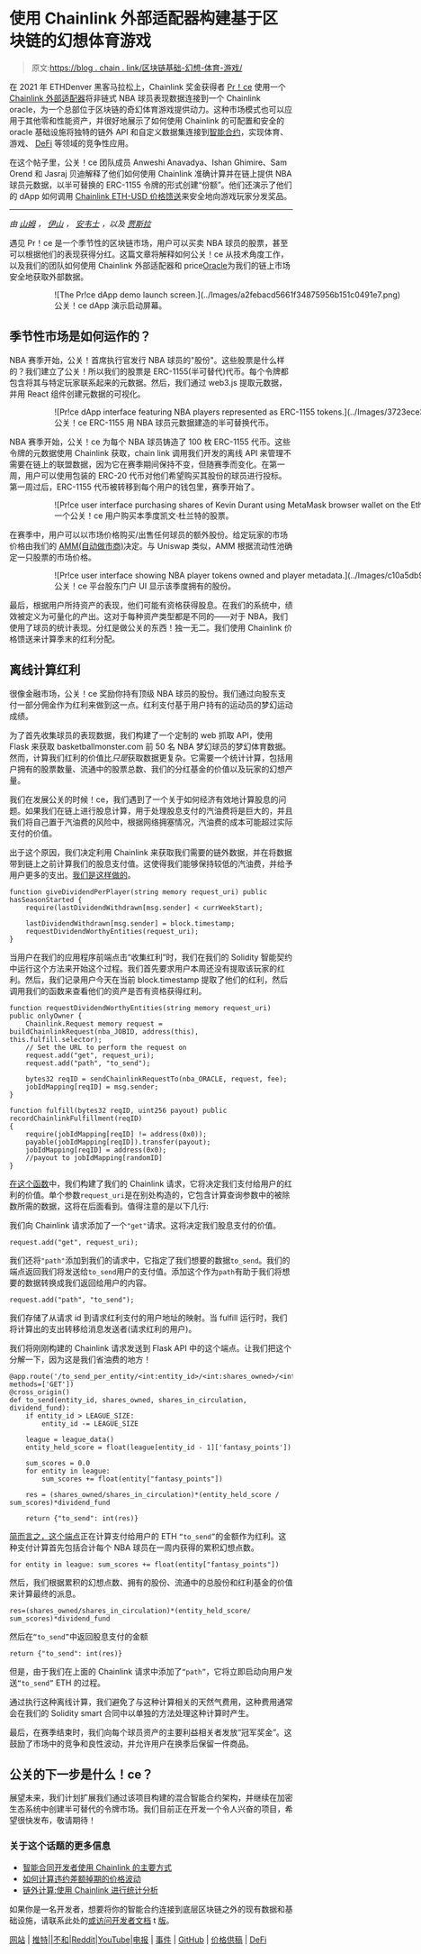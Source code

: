 # 使用 Chainlink 外部适配器构建基于区块链的幻想体育游戏

> 原文:[https://blog . chain . link/区块链基础-幻想-体育-游戏/](https://blog.chain.link/blockchain-based-fantasy-sports-game/)

在 2021 年 ETHDenver 黑客马拉松上，Chainlink 奖金获得者 [Pr！ce](https://devfolio.co/submissions/stonks-9f8d) 使用一个 [Chainlink 外部适配器](https://docs.chain.link/docs/external-adapters)将非链式 NBA 球员表现数据连接到一个 Chainlink oracle，为一个总部位于区块链的奇幻体育游戏提供动力。这种市场模式也可以应用于其他零和性能资产，并很好地展示了如何使用 Chainlink 的可配置和安全的 oracle 基础设施将独特的链外 API 和自定义数据集连接到[智能合约](https://chain.link/education/smart-contracts)，实现体育、游戏、 [DeFi](https://chain.link/education/defi) 等领域的竞争性应用。

在这个帖子里，公关！ce 团队成员 Anweshi Anavadya、Ishan Ghimire、Sam Orend 和 Jasraj 贝迪解释了他们如何使用 Chainlink 准确计算并在链上提供 NBA 球员元数据，以半可替换的 ERC-1155 令牌的形式创建“份额”。他们还演示了他们的 dApp 如何调用 [Chainlink ETH-USD 价格馈送](https://data.chain.link/eth-usd)来安全地向游戏玩家分发奖品。

* * *

*由* [*山姆*](https://www.linkedin.com/in/sam-orend/) *，* [*伊山*](https://www.linkedin.com/in/ishan-ghimire/) *，* [*安韦士*](https://www.linkedin.com/in/anweshianavadya/) *，以及* [*贾斯拉*](https://twitter.com/ret2jazzy)

遇见 Pr！ce 是一个季节性的区块链市场，用户可以买卖 NBA 球员的股票，甚至可以根据他们的表现获得分红。这篇文章将解释如何公关！ce 从技术角度工作，以及我们的团队如何使用 Chainlink 外部适配器和 price[Oracle](https://chain.link/education/blockchain-oracles)为我们的链上市场安全地获取外部数据。

<figure class="kg-card kg-image-card kg-card-hascaption">

<figure style="width: 1600px" class="wp-caption aligncenter">![The Pr!ce dApp demo launch screen.](../Images/a2febacd5661f34875956b151c0491e7.png)

<figcaption class="wp-caption-text">公关！ce dApp 演示启动屏幕。</figcaption>

</figure>

<figcaption></figcaption>

</figure>

## 季节性市场是如何运作的？

NBA 赛季开始，公关！首席执行官发行 NBA 球员的"股份"。这些股票是什么样的？我们建立了公关！所以我们的股票是 ERC-1155(半可替代)代币。每个令牌都包含将其与特定玩家联系起来的元数据。然后，我们通过 web3.js 提取元数据，并用 React 组件创建元数据的可视化。

<figure class="kg-card kg-image-card kg-card-hascaption">

<figure style="width: 1600px" class="wp-caption aligncenter">![Pr!ce dApp interface featuring NBA players represented as ERC-1155 tokens.](../Images/3723ece38d456995bf4eafe3f26d7244.png)

<figcaption class="wp-caption-text">公关！ce ERC-1155 用 NBA 球员元数据建造的半可替换代币。</figcaption>

</figure>

<figcaption></figcaption>

</figure>

NBA 赛季开始，公关！ce 为每个 NBA 球员铸造了 100 枚 ERC-1155 代币。这些令牌的元数据使用 Chainlink 获取，chain link 调用我们开发的离线 API 来管理不需要在链上的联盟数据，因为它在赛季期间保持不变，但随赛季而变化。在第一周，用户可以使用包装的 ERC-20 代币对他们希望购买其股份的球员进行投标。第一周过后，ERC-1155 代币被转移到每个用户的钱包里，赛季开始了。

<figure class="kg-card kg-image-card kg-card-hascaption">

<figure style="width: 1600px" class="wp-caption aligncenter">![Pr!ce user interface purchasing shares of Kevin Durant using MetaMask browser wallet on the Ethereum network.](../Images/b2c121a1c4aef4f34f2b286a41c2e081.png)

<figcaption class="wp-caption-text">一个公关！ce 用户购买本季度凯文·杜兰特的股票。</figcaption>

</figure>

<figcaption></figcaption>

</figure>

在赛季中，用户可以以市场价格购买/出售任何球员的额外股份。给定玩家的市场价格由我们的 [AMM(自动做市商)](https://blog.chain.link/challenges-in-defi-how-to-bring-more-capital-and-less-risk-to-automated-market-maker-dexs/)决定。与 Uniswap 类似，AMM 根据流动性池确定一只股票的市场价格。

<figure class="kg-card kg-image-card kg-card-hascaption">

<figure style="width: 1500px" class="wp-caption aligncenter">![Pr!ce user interface showing NBA player tokens owned and player metadata.](../Images/c10a5db90ba5d951e5b9f3795d6ca62d.png)

<figcaption class="wp-caption-text">公关！ce 平台股东门户 UI 显示该季度拥有的股份。</figcaption>

</figure>

<figcaption></figcaption>

</figure>

最后，根据用户所持资产的表现，他们可能有资格获得股息。在我们的系统中，绩效被定义为可量化的产出。这对于每种资产类型都是不同的——对于 NBA，我们使用了球员的统计表现。分红是做公关的东西！独一无二。我们使用 Chainlink 价格馈送来计算季末的红利分配。

## 离线计算红利

很像金融市场，公关！ce 奖励你持有顶级 NBA 球员的股份。我们通过向股东支付一部分佣金作为红利来做到这一点。红利支付基于用户持有的运动员的梦幻运动成绩。

为了首先收集球员的表现数据，我们构建了一个定制的 web 抓取 API，使用 Flask 来获取 basketballmonster.com 前 50 名 NBA 梦幻球员的梦幻体育数据。然而，计算我们红利的价值比*只是*获取数据更复杂。它需要一个统计计算，包括用户拥有的股票数量、流通中的股票总数、我们的分红基金的价值以及玩家的幻想产量。

我们在发展公关的时候！ce，我们遇到了一个关于如何经济有效地计算股息的问题。如果我们在链上进行股息计算，用于处理股息支付的汽油费将是巨大的，并且我们将自己置于汽油费的风险中，根据网络拥塞情况，汽油费的成本可能超过实际支付的价值。

出于这个原因，我们决定利用 Chainlink 来获取我们需要的链外数据，并在将数据带到链上之前计算我们的股息支付值。这使得我们能够保持较低的汽油费，并给予用户更多的支出。[我们是这样做的](https://gist.github.com/beshup/19ab2115c47a3e5de8f3a34115a8146c)。

```
function giveDividendPerPlayer(string memory request_uri) public hasSeasonStarted {
    require(lastDividendWithdrawn[msg.sender] < currWeekStart);

    lastDividendWithdrawn[msg.sender] = block.timestamp;
    requestDividendWorthyEntities(request_uri);
}
```

当用户在我们的应用程序前端点击“收集红利”时，我们在我们的 Solidity 智能契约中运行这个方法来开始这个过程。我们首先要求用户本周还没有提取该玩家的红利。然后，我们记录用户今天在当前 block.timestamp 提取了他们的红利，然后调用我们的函数来查看他们的资产是否有资格获得红利。

```
function requestDividendWorthyEntities(string memory request_uri) public onlyOwner {
    Chainlink.Request memory request = buildChainlinkRequest(nba_JOBID, address(this), this.fulfill.selector);
    // Set the URL to perform the request on
    request.add("get", request_uri);
    request.add("path", "to_send");

    bytes32 reqID = sendChainlinkRequestTo(nba_ORACLE, request, fee);
    jobIdMapping[reqID] = msg.sender;
}

function fulfill(bytes32 reqID, uint256 payout) public recordChainlinkFulfillment(reqID)
{
    require(jobIdMapping[reqID] != address(0x0));
    payable(jobIdMapping[reqID]).transfer(payout);
    jobIdMapping[reqID] = address(0x0);
    //payout to jobIdMapping[randomID]
}
```

<figure class="kg-card kg-code-card">

<figcaption></figcaption>

</figure>

[在这个函数](https://gist.github.com/beshup/9060296662a21449cd0e60569efd0fac)中，我们构建了我们的 Chainlink 请求，它将决定我们支付给用户的红利的价值。单个参数`request_uri`是在别处构造的，它包含计算查询参数中的被除数所需的数据，这将在后面看到。值得注意的是以下几行:

我们向 Chainlink 请求添加了一个`"get"`请求。这将决定我们股息支付的价值。

`request.add("get", request_uri);`

我们还将`"path"`添加到我们的请求中，它指定了我们想要的数据`to_send`。我们的端点返回我们将发送给`to_send`用户的支付值。添加这个作为`path`有助于我们将想要的数据转换成我们返回给用户的内容。

`request.add("path", "to_send");`

我们存储了从请求 id 到请求红利支付的用户地址的映射。当 fulfill 运行时，我们将计算出的支出转移给消息发送者(请求红利的用户)。

我们将刚刚构建的 Chainlink 请求发送到 Flask API 中的这个端点。让我们把这个分解一下，因为这是我们省油费的地方！

```
@app.route('/to_send_per_entity/<int:entity_id>/<int:shares_owned>/<int:shares_in_circulation>/<int:dividend_fund>', methods=['GET'])
@cross_origin()
def to_send(entity_id, shares_owned, shares_in_circulation, dividend_fund):
    if entity_id > LEAGUE_SIZE:
        entity_id -= LEAGUE_SIZE   

    league = league_data()
    entity_held_score = float(league[entity_id - 1]['fantasy_points'])

    sum_scores = 0.0 
    for entity in league:
        sum_scores += float(entity["fantasy_points"])

    res = (shares_owned/shares_in_circulation)*(entity_held_score / sum_scores)*dividend_fund

    return {"to_send": int(res)}
```

<figure class="kg-card kg-code-card">

<figcaption></figcaption>

</figure>

[简而言之，这个端点](https://gist.github.com/beshup/cf68ca20dd3de7b3989263b24a40e953)正在计算支付给用户的 ETH `“to_send”`的金额作为红利。这种支付计算首先包括合计每个 NBA 球员在一周内获得的累积幻想点数。

`for entity in league: sum_scores += float(entity["fantasy_points"])`

然后，我们根据累积的幻想点数、拥有的股份、流通中的总股份和红利基金的价值来计算最终的派息。

`res=(shares_owned/shares_in_circulation)*(entity_held_score/ sum_scores)*dividend_fund`

然后在`“to_send”`中返回股息支付的金额

`return {"to_send": int(res)}`

但是，由于我们在上面的 Chainlink 请求中添加了`“path”`，它将立即启动向用户发送`“to_send”` ETH 的过程。

通过执行这种离线计算，我们避免了与这种计算相关的天然气费用，这种费用通常会在我们的 Solidity smart 合同中以单独的方法处理这种计算时产生。

最后，在赛季结束时，我们向每个球员资产的主要利益相关者发放“冠军奖金”。这鼓励了市场中的竞争和良性波动，并允许用户在换季后保留一件商品。

## 公关的下一步是什么！ce？

展望未来，我们计划扩展我们通过该项目构建的混合智能合约架构，并继续在加密生态系统中创建半可替代的令牌市场。我们目前正在开发一个令人兴奋的项目，希望很快发布，敬请期待！

### 关于这个话题的更多信息

*   [智能合同开发者使用 Chainlink 的主要方式](https://blog.chain.link/smart-contract-api-price-random/)
*   [如何计算违约差额掉期的价格波动](https://blog.chain.link/how-to-calculate-price-volatility-for-defi-variance-swaps/)
*   [链外计算:使用 Chainlink 进行统计分析](https://blog.chain.link/off-chain-computation-statistical-analysis-with-chainlink/)

如果你是一名开发者，想要将你的智能合约连接到底层区块链之外的现有数据和基础设施，请联系此处的[或访问](https://chainlink.typeform.com/to/gEwrPO)[开发者文档](https://docs.chain.link/) t [版](https://docs.chain.link/)。

[网站](https://chain.link/) | [推特](https://twitter.com/chainlink)|[|](https://www.reddit.com/r/Chainlink/)[不和](https://discordapp.com/invite/aSK4zew)|[Reddit](https://www.reddit.com/r/Chainlink/)|[YouTube](https://www.youtube.com/channel/UCnjkrlqaWEBSnKZQ71gdyFA)|[电报](https://t.me/chainlinkofficial) | [事件](https://blog.chain.link/tag/events/) | [GitHub](https://github.com/smartcontractkit/chainlink) | [价格供稿](https://feeds.chain.link/) | [DeFi](https://defi.chain.link/)